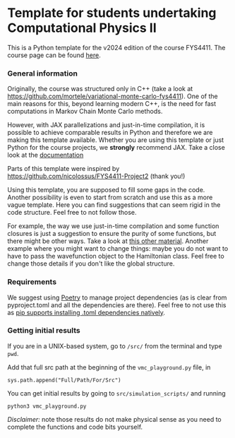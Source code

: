 # Template for students undertaking Computational Physics II 

This is a Python template for the v2024 edition of the course FYS4411. The course page can be found [here](https://www.uio.no/studier/emner/matnat/fys/FYS4411/v24/index.html).

### General information

Originally, the course was structured only in C++ (take a look at https://github.com/mortele/variational-monte-carlo-fys4411).
One of the main reasons for this, beyond learning modern C++, is the need for fast computations in Markov Chain Monte Carlo methods.

However, with JAX parallelizations and just-in-time compilation, it is possible to achieve comparable results in Python and therefore we are making this template available.
Whether you are using this template or just Python for the course projects, we **strongly** recommend JAX. Take a close look at the [documentation](https://jax.readthedocs.io/en/latest/index.html)

Parts of this template were inspired by https://github.com/nicolossus/FYS4411-Project2 (thank you!)

Using this template, you are supposed to fill some gaps in the code. Another possibility is even to start from scratch and use this as a more vague template.
Here you can find suggestions that can seem rigid in the code structure. Feel free to not follow those.

For example, the way we use just-in-time compilation and some function closures is just a suggestion to ensure the purity of some functions, but there might be other ways. 
Take a look at [this other material](https://jax.readthedocs.io/en/latest/notebooks/Common_Gotchas_in_JAX.html).
Another example where you might want to change things: maybe you do not want to have to pass the wavefunction object to the Hamiltonian class. Feel free to change those details if you don't like the global structure.


### Requirements
We suggest using [Poetry](https://python-poetry.org/) to manage project dependencies (as is clear from pyproject.toml and all the dependencies are there). Feel free to not use this as [pip supports installing .toml dependencies natively](https://stackoverflow.com/questions/62408719/download-dependencies-declared-in-pyproject-toml-using-pip).


### Getting initial results
If you are in a UNIX-based system, go to `/src/` from the terminal and type `pwd`.

Add that full src path at the beginning of the `vmc_playground.py` file, in 

```
sys.path.append("Full/Path/For/Src")
```

You can get initial results by going to `src/simulation_scripts/` and running 
```
python3 vmc_playground.py
```


*Disclaimer:* note those results do not make physical sense as you need to complete the functions and code bits yourself.
